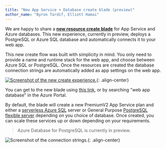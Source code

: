 ```yaml
---
title: "New App Service + Database create blade (preview)"
author_name: "Byron Tardif, Elliott Hamai"
---
```


We are happy to share a [**new resource create blade**](https://portal.azure.com/?feature.customportal=false#create/Microsoft.AppServiceWebAppDatabaseV3) for App Service and Azure databases. This new experience, currently in preview, deploys a PostgreSQL or Azure SQL database and automatically connects it to your web app.

This new create flow was built with simplicity in mind. You only need to provide a name and runtime stack for the web app, and choose between Azure SQL or PostgreSQL. Once the resources are created the database connection strings are automatically added as app settings on the web app.

[![Screenshot of the new create experience.]({{site.baseurl}}/media/2021/01/webapp-db-create.png)](https://portal.azure.com/?feature.customportal=false#create/Microsoft.AppServiceWebAppDatabaseV3){: .align-center}

You can get to the new blade using [this link](https://portal.azure.com/?feature.customportal=false#create/Microsoft.AppServiceWebAppDatabaseV3), or by searching "web app database" in the Azure Portal.

By default, the  blade will create a new PremiumV2 App Service plan and either a [serverless Azure SQL](https://docs.microsoft.com/azure/azure-sql/database/serverless-tier-overview) server or General Purpose [PostgreSQL flexible server](https://docs.microsoft.com/azure/postgresql/flexible-server/) depending on you choice of database. Once created, you can scale these services up or down depending on your requirements.

> Azure Database for PostgreSQL is currently in preview.

![Screenshot of the connection strings.]({{site.baseurl}}/media/2021/01/webapp-db-connection-strings.png){: .align-center}
